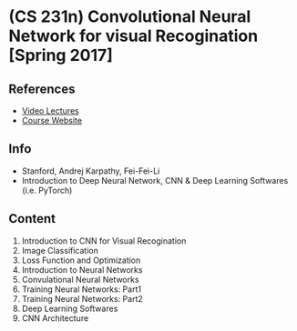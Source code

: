 # (CS 231n) Convolutional Neural Network for visual Recogination [Spring 2017]

## References
* [Video Lectures](https://www.youtube.com/playlist?list=PL3FW7Lu3i5JvHM8ljYj-zLfQRF3EO8sYv)
* [Course Website](http://cs231n.stanford.edu/2017/)

## Info
- Stanford, Andrej Karpathy, Fei-Fei-Li
- Introduction to Deep Neural Network, CNN & Deep Learning Softwares (i.e. PyTorch)

## Content
1. Introduction to CNN for Visual Recogination
2. Image Classification
3. Loss Function and Optimization
4. Introduction to Neural Networks
5. Convulational Neural Networks
6. Training Neural Networks: Part1
7. Training Neural Networks: Part2
8. Deep Learning Softwares
9. CNN Architecture

